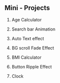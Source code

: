 ## Mini - Projects

1. Age Calculator

2. Search bar Animation

3. Auto Text effect

4. BG scroll Fade Effect

5. BMI Calculator

6. Button Ripple Effect

7. Clock
